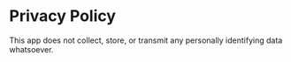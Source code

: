 Privacy Policy
==============

This app does not collect, store, or transmit any personally identifying data whatsoever.
